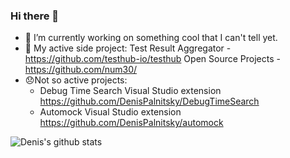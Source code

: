### Hi there 👋

- 🔭 I’m currently working on something cool that I can't tell yet. 
- 🤔 My active side project:
     Test Result Aggregator - https://github.com/testhub-io/testhub
     Open Source Projects - https://github.com/num30/
- 😞Not so active projects:
  - Debug Time Search Visual Studio extension https://github.com/DenisPalnitsky/DebugTimeSearch
  - Automock Visual Studio extension https://github.com/DenisPalnitsky/automock

![Denis's github stats](https://github-readme-stats.vercel.app/api?username=DenisPalnitsky&show_icons=true)
